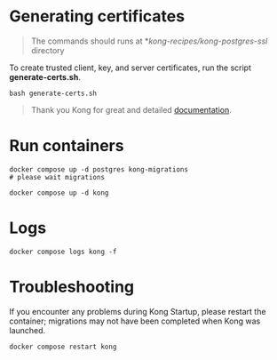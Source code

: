 # Generating certificates

> The commands should runs at **kong-recipes/kong-postgres-ssl* directory

To create trusted client, key, and server certificates, run the script **generate-certs.sh**.

```shell
bash generate-certs.sh
```

> Thank you Kong for great and detailed [documentation](https://docs.konghq.com/gateway/latest/production/networking/configure-postgres-tls/).

# Run containers

```shell
docker compose up -d postgres kong-migrations
# please wait migrations

docker compose up -d kong
```

# Logs

```shell
docker compose logs kong -f
```

# Troubleshooting

If you encounter any problems during Kong Startup, please restart the container; migrations may not have been completed when Kong was launched.

```shell
docker compose restart kong
```
